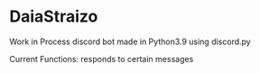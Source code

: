 # DaiaStraizo
Work in Process discord bot made in Python3.9 using discord.py

Current Functions: responds to certain messages
